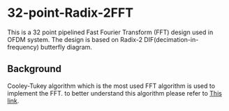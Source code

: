 # 32-point-Radix-2FFT
This is a 32 point pipelined Fast Fourier Transform (FFT) design used in OFDM system. 
The design is based on Radix-2 DIF(decimation-in-frequency) butterfly diagram.

## Background
Cooley-Tukey algorithm which is the most used FFT algorithm is used to implement the FFT.
to better understand this algorithm please refer to [This link](https://pages.github.com/). 
